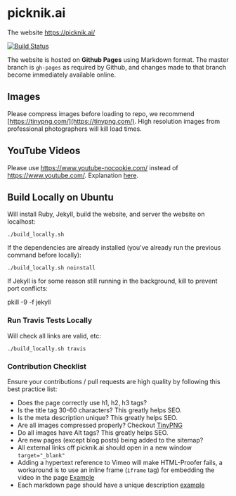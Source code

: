 # picknik.ai

The website https://picknik.ai/

[![Build Status](https://travis-ci.com/PickNikRobotics/picknik.ai.svg?token=o9hPQnr2kShM9ckDs6J8&branch=master)](https://travis-ci.com/PickNikRobotics/picknik.ai)

The website is hosted on **Github Pages** using Markdown format. The master branch is ``gh-pages`` as required by Github, and changes made to that branch become immediately available online.

## Images

Please compress images before loading to repo, we recommend [https://tinypng.com/](https://tinypng.com/). High resolution images from professional photographers will kill load times.

## YouTube Videos

Please use https://www.youtube-nocookie.com/ instead of  https://www.youtube.com/. Explanation [here](https://github.com/ros-planning/moveit.ros.org/issues/232).

## Build Locally on Ubuntu

Will install Ruby, Jekyll, build the website, and server the website on localhost:

    ./build_locally.sh

If the dependencies are already installed (you've already run the previous command before locally):

    ./build_locally.sh noinstall

If Jekyll is for some reason still running in the background, kill to prevent port conflicts:

   pkill -9 -f jekyll

### Run Travis Tests Locally

Will check all links are valid, etc:

    ./build_locally.sh travis

### Contribution Checklist

Ensure your contributions / pull requests are high quality by following this best practice list:

- Does the page correctly use h1, h2, h3 tags?
- Is the title tag 30-60 characters?  This greatly helps SEO.
- Is the meta description unique?  This greatly helps SEO.
- Are all images compressed properly? Checkout [TinyPNG](https://tinypng.com/)
- Do all images have Alt tags? This greatly helps SEO.
- Are new pages (except blog posts) being added to the sitemap?
- All external links off picknik.ai should open in a new window ``target="_blank"``
- Adding a hypertext reference to Vimeo will make HTML-Proofer fails, a workaround is to use an inline frame (`iframe` tag) for embedding the video in the page [Example](https://github.com/PickNikRobotics/picknik.ai/blame/master/_posts/2019-12-20-moveit-grasps.md#L29)
- Each markdown page should have a unique description [example](https://github.com/PickNikRobotics/picknik.ai/blame/master/_posts/2019-12-20-moveit-grasps.md#L9)
